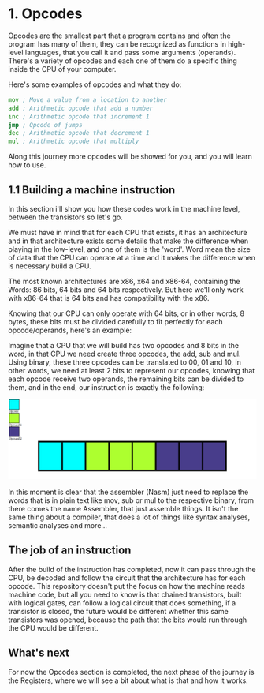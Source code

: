 # 1. Opcodes

Opcodes are the smallest part that a program contains and often the program has many of them, they can be recognized as functions in high-level languages, that you call it and pass some arguments (operands). There's a variety of opcodes and each one of them do a specific thing inside the CPU of your computer.

Here's some examples of opcodes and what they do:
```asm
mov ; Move a value from a location to another
add ; Arithmetic opcode that add a number
inc ; Arithmetic opcode that increment 1
jmp ; Opcode of jumps
dec ; Arithmetic opcode that decrement 1
mul ; Arithmetic opcode that multiply
```

Along this journey more opcodes will be showed for you, and you will learn how to use.

## 1.1 Building a machine instruction
In this section i'll show you how these codes work in the machine level, between the transistors so let's go.

We must have in mind that for each CPU that exists, it has an architecture and in that architecture exists some details that make the difference when playing in the low-level, and one of them is the 'word'. Word mean the size of data that the CPU can operate at a time and it makes the difference when is necessary build a CPU.

The most known architectures are x86, x64 and x86-64, containing the Words: 86 bits, 64 bits and 64 bits respectively. But here we'll only work with x86-64 that is 64 bits and has compatibility with the x86.

Knowing that our CPU can only operate with 64 bits, or in other words, 8 bytes, these bits must be divided carefully to fit perfectly for each opcode/operands, here's an example:

Imagine that a CPU that we will build has two opcodes and 8 bits in the word, in that CPU we need create three opcodes, the add, sub and mul. Using binary, these three opcodes can be translated to 00, 01 and 10, in other words, we need at least 2 bits to represent our opcodes, knowing that each opcode receive two operands, the remaining bits can be divided to them, and in the end, our instruction is exactly the following:

<img src='./../assets/Bits split.png'/>

In this moment is clear that the assembler (Nasm) just need to replace the words that is in plain text like mov, sub or mul to the respective binary, from there comes the name Assembler, that just assemble things. It isn't the same thing about a compiler, that does a lot of things like syntax analyses, semantic analyses and more...

## The job of an instruction

After the build of the instruction has completed, now it can pass through the CPU, be decoded and follow the circuit that the architecture has for each opcode. This repository doesn't put the focus on how the machine reads machine code, but all you need to know is that chained transistors, built with logical gates, can follow a logical circuit that does something, if a transistor is closed, the future would be different whether this same transistors was opened, because the path that the bits would run through the CPU would be different.

## What's next

For now the Opcodes section is completed, the next phase of the journey is the Registers, where we will see a bit about what is that and how it works.
